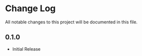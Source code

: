 # Change Log
All notable changes to this project will be documented in this file.

##  0.1.0
 - Initial Release
